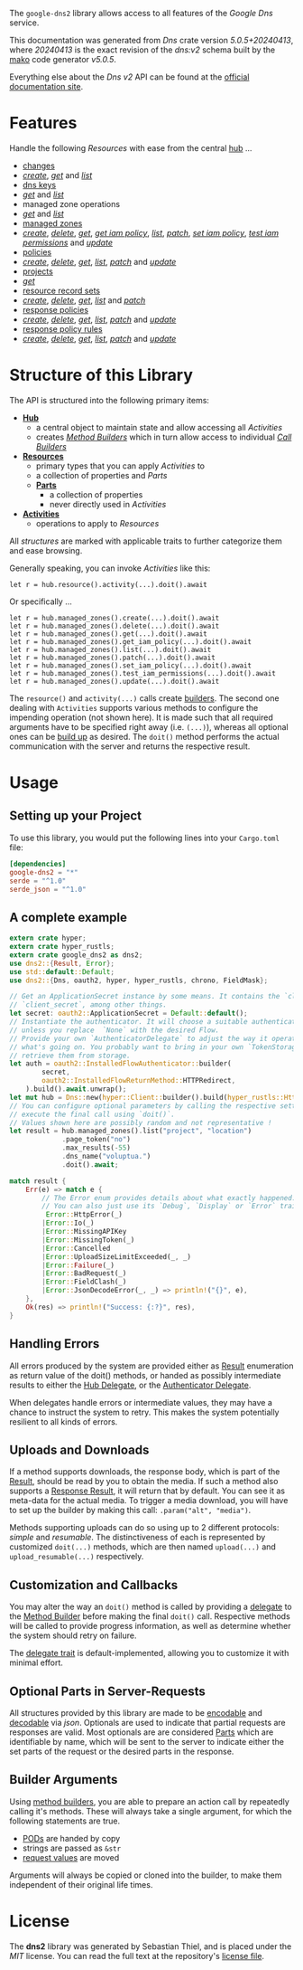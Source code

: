 <!---
DO NOT EDIT !
This file was generated automatically from 'src/generator/templates/api/README.md.mako'
DO NOT EDIT !
-->
The `google-dns2` library allows access to all features of the *Google Dns* service.

This documentation was generated from *Dns* crate version *5.0.5+20240413*, where *20240413* is the exact revision of the *dns:v2* schema built by the [mako](http://www.makotemplates.org/) code generator *v5.0.5*.

Everything else about the *Dns* *v2* API can be found at the
[official documentation site](https://cloud.google.com/dns/docs).
# Features

Handle the following *Resources* with ease from the central [hub](https://docs.rs/google-dns2/5.0.5+20240413/google_dns2/Dns) ... 

* [changes](https://docs.rs/google-dns2/5.0.5+20240413/google_dns2/api::Change)
 * [*create*](https://docs.rs/google-dns2/5.0.5+20240413/google_dns2/api::ChangeCreateCall), [*get*](https://docs.rs/google-dns2/5.0.5+20240413/google_dns2/api::ChangeGetCall) and [*list*](https://docs.rs/google-dns2/5.0.5+20240413/google_dns2/api::ChangeListCall)
* [dns keys](https://docs.rs/google-dns2/5.0.5+20240413/google_dns2/api::DnsKey)
 * [*get*](https://docs.rs/google-dns2/5.0.5+20240413/google_dns2/api::DnsKeyGetCall) and [*list*](https://docs.rs/google-dns2/5.0.5+20240413/google_dns2/api::DnsKeyListCall)
* managed zone operations
 * [*get*](https://docs.rs/google-dns2/5.0.5+20240413/google_dns2/api::ManagedZoneOperationGetCall) and [*list*](https://docs.rs/google-dns2/5.0.5+20240413/google_dns2/api::ManagedZoneOperationListCall)
* [managed zones](https://docs.rs/google-dns2/5.0.5+20240413/google_dns2/api::ManagedZone)
 * [*create*](https://docs.rs/google-dns2/5.0.5+20240413/google_dns2/api::ManagedZoneCreateCall), [*delete*](https://docs.rs/google-dns2/5.0.5+20240413/google_dns2/api::ManagedZoneDeleteCall), [*get*](https://docs.rs/google-dns2/5.0.5+20240413/google_dns2/api::ManagedZoneGetCall), [*get iam policy*](https://docs.rs/google-dns2/5.0.5+20240413/google_dns2/api::ManagedZoneGetIamPolicyCall), [*list*](https://docs.rs/google-dns2/5.0.5+20240413/google_dns2/api::ManagedZoneListCall), [*patch*](https://docs.rs/google-dns2/5.0.5+20240413/google_dns2/api::ManagedZonePatchCall), [*set iam policy*](https://docs.rs/google-dns2/5.0.5+20240413/google_dns2/api::ManagedZoneSetIamPolicyCall), [*test iam permissions*](https://docs.rs/google-dns2/5.0.5+20240413/google_dns2/api::ManagedZoneTestIamPermissionCall) and [*update*](https://docs.rs/google-dns2/5.0.5+20240413/google_dns2/api::ManagedZoneUpdateCall)
* [policies](https://docs.rs/google-dns2/5.0.5+20240413/google_dns2/api::Policy)
 * [*create*](https://docs.rs/google-dns2/5.0.5+20240413/google_dns2/api::PolicyCreateCall), [*delete*](https://docs.rs/google-dns2/5.0.5+20240413/google_dns2/api::PolicyDeleteCall), [*get*](https://docs.rs/google-dns2/5.0.5+20240413/google_dns2/api::PolicyGetCall), [*list*](https://docs.rs/google-dns2/5.0.5+20240413/google_dns2/api::PolicyListCall), [*patch*](https://docs.rs/google-dns2/5.0.5+20240413/google_dns2/api::PolicyPatchCall) and [*update*](https://docs.rs/google-dns2/5.0.5+20240413/google_dns2/api::PolicyUpdateCall)
* [projects](https://docs.rs/google-dns2/5.0.5+20240413/google_dns2/api::Project)
 * [*get*](https://docs.rs/google-dns2/5.0.5+20240413/google_dns2/api::ProjectGetCall)
* [resource record sets](https://docs.rs/google-dns2/5.0.5+20240413/google_dns2/api::ResourceRecordSet)
 * [*create*](https://docs.rs/google-dns2/5.0.5+20240413/google_dns2/api::ResourceRecordSetCreateCall), [*delete*](https://docs.rs/google-dns2/5.0.5+20240413/google_dns2/api::ResourceRecordSetDeleteCall), [*get*](https://docs.rs/google-dns2/5.0.5+20240413/google_dns2/api::ResourceRecordSetGetCall), [*list*](https://docs.rs/google-dns2/5.0.5+20240413/google_dns2/api::ResourceRecordSetListCall) and [*patch*](https://docs.rs/google-dns2/5.0.5+20240413/google_dns2/api::ResourceRecordSetPatchCall)
* [response policies](https://docs.rs/google-dns2/5.0.5+20240413/google_dns2/api::ResponsePolicy)
 * [*create*](https://docs.rs/google-dns2/5.0.5+20240413/google_dns2/api::ResponsePolicyCreateCall), [*delete*](https://docs.rs/google-dns2/5.0.5+20240413/google_dns2/api::ResponsePolicyDeleteCall), [*get*](https://docs.rs/google-dns2/5.0.5+20240413/google_dns2/api::ResponsePolicyGetCall), [*list*](https://docs.rs/google-dns2/5.0.5+20240413/google_dns2/api::ResponsePolicyListCall), [*patch*](https://docs.rs/google-dns2/5.0.5+20240413/google_dns2/api::ResponsePolicyPatchCall) and [*update*](https://docs.rs/google-dns2/5.0.5+20240413/google_dns2/api::ResponsePolicyUpdateCall)
* [response policy rules](https://docs.rs/google-dns2/5.0.5+20240413/google_dns2/api::ResponsePolicyRule)
 * [*create*](https://docs.rs/google-dns2/5.0.5+20240413/google_dns2/api::ResponsePolicyRuleCreateCall), [*delete*](https://docs.rs/google-dns2/5.0.5+20240413/google_dns2/api::ResponsePolicyRuleDeleteCall), [*get*](https://docs.rs/google-dns2/5.0.5+20240413/google_dns2/api::ResponsePolicyRuleGetCall), [*list*](https://docs.rs/google-dns2/5.0.5+20240413/google_dns2/api::ResponsePolicyRuleListCall), [*patch*](https://docs.rs/google-dns2/5.0.5+20240413/google_dns2/api::ResponsePolicyRulePatchCall) and [*update*](https://docs.rs/google-dns2/5.0.5+20240413/google_dns2/api::ResponsePolicyRuleUpdateCall)




# Structure of this Library

The API is structured into the following primary items:

* **[Hub](https://docs.rs/google-dns2/5.0.5+20240413/google_dns2/Dns)**
    * a central object to maintain state and allow accessing all *Activities*
    * creates [*Method Builders*](https://docs.rs/google-dns2/5.0.5+20240413/google_dns2/client::MethodsBuilder) which in turn
      allow access to individual [*Call Builders*](https://docs.rs/google-dns2/5.0.5+20240413/google_dns2/client::CallBuilder)
* **[Resources](https://docs.rs/google-dns2/5.0.5+20240413/google_dns2/client::Resource)**
    * primary types that you can apply *Activities* to
    * a collection of properties and *Parts*
    * **[Parts](https://docs.rs/google-dns2/5.0.5+20240413/google_dns2/client::Part)**
        * a collection of properties
        * never directly used in *Activities*
* **[Activities](https://docs.rs/google-dns2/5.0.5+20240413/google_dns2/client::CallBuilder)**
    * operations to apply to *Resources*

All *structures* are marked with applicable traits to further categorize them and ease browsing.

Generally speaking, you can invoke *Activities* like this:

```Rust,ignore
let r = hub.resource().activity(...).doit().await
```

Or specifically ...

```ignore
let r = hub.managed_zones().create(...).doit().await
let r = hub.managed_zones().delete(...).doit().await
let r = hub.managed_zones().get(...).doit().await
let r = hub.managed_zones().get_iam_policy(...).doit().await
let r = hub.managed_zones().list(...).doit().await
let r = hub.managed_zones().patch(...).doit().await
let r = hub.managed_zones().set_iam_policy(...).doit().await
let r = hub.managed_zones().test_iam_permissions(...).doit().await
let r = hub.managed_zones().update(...).doit().await
```

The `resource()` and `activity(...)` calls create [builders][builder-pattern]. The second one dealing with `Activities` 
supports various methods to configure the impending operation (not shown here). It is made such that all required arguments have to be 
specified right away (i.e. `(...)`), whereas all optional ones can be [build up][builder-pattern] as desired.
The `doit()` method performs the actual communication with the server and returns the respective result.

# Usage

## Setting up your Project

To use this library, you would put the following lines into your `Cargo.toml` file:

```toml
[dependencies]
google-dns2 = "*"
serde = "^1.0"
serde_json = "^1.0"
```

## A complete example

```Rust
extern crate hyper;
extern crate hyper_rustls;
extern crate google_dns2 as dns2;
use dns2::{Result, Error};
use std::default::Default;
use dns2::{Dns, oauth2, hyper, hyper_rustls, chrono, FieldMask};

// Get an ApplicationSecret instance by some means. It contains the `client_id` and 
// `client_secret`, among other things.
let secret: oauth2::ApplicationSecret = Default::default();
// Instantiate the authenticator. It will choose a suitable authentication flow for you, 
// unless you replace  `None` with the desired Flow.
// Provide your own `AuthenticatorDelegate` to adjust the way it operates and get feedback about 
// what's going on. You probably want to bring in your own `TokenStorage` to persist tokens and
// retrieve them from storage.
let auth = oauth2::InstalledFlowAuthenticator::builder(
        secret,
        oauth2::InstalledFlowReturnMethod::HTTPRedirect,
    ).build().await.unwrap();
let mut hub = Dns::new(hyper::Client::builder().build(hyper_rustls::HttpsConnectorBuilder::new().with_native_roots().unwrap().https_or_http().enable_http1().build()), auth);
// You can configure optional parameters by calling the respective setters at will, and
// execute the final call using `doit()`.
// Values shown here are possibly random and not representative !
let result = hub.managed_zones().list("project", "location")
             .page_token("no")
             .max_results(-55)
             .dns_name("voluptua.")
             .doit().await;

match result {
    Err(e) => match e {
        // The Error enum provides details about what exactly happened.
        // You can also just use its `Debug`, `Display` or `Error` traits
         Error::HttpError(_)
        |Error::Io(_)
        |Error::MissingAPIKey
        |Error::MissingToken(_)
        |Error::Cancelled
        |Error::UploadSizeLimitExceeded(_, _)
        |Error::Failure(_)
        |Error::BadRequest(_)
        |Error::FieldClash(_)
        |Error::JsonDecodeError(_, _) => println!("{}", e),
    },
    Ok(res) => println!("Success: {:?}", res),
}

```
## Handling Errors

All errors produced by the system are provided either as [Result](https://docs.rs/google-dns2/5.0.5+20240413/google_dns2/client::Result) enumeration as return value of
the doit() methods, or handed as possibly intermediate results to either the 
[Hub Delegate](https://docs.rs/google-dns2/5.0.5+20240413/google_dns2/client::Delegate), or the [Authenticator Delegate](https://docs.rs/yup-oauth2/*/yup_oauth2/trait.AuthenticatorDelegate.html).

When delegates handle errors or intermediate values, they may have a chance to instruct the system to retry. This 
makes the system potentially resilient to all kinds of errors.

## Uploads and Downloads
If a method supports downloads, the response body, which is part of the [Result](https://docs.rs/google-dns2/5.0.5+20240413/google_dns2/client::Result), should be
read by you to obtain the media.
If such a method also supports a [Response Result](https://docs.rs/google-dns2/5.0.5+20240413/google_dns2/client::ResponseResult), it will return that by default.
You can see it as meta-data for the actual media. To trigger a media download, you will have to set up the builder by making
this call: `.param("alt", "media")`.

Methods supporting uploads can do so using up to 2 different protocols: 
*simple* and *resumable*. The distinctiveness of each is represented by customized 
`doit(...)` methods, which are then named `upload(...)` and `upload_resumable(...)` respectively.

## Customization and Callbacks

You may alter the way an `doit()` method is called by providing a [delegate](https://docs.rs/google-dns2/5.0.5+20240413/google_dns2/client::Delegate) to the 
[Method Builder](https://docs.rs/google-dns2/5.0.5+20240413/google_dns2/client::CallBuilder) before making the final `doit()` call. 
Respective methods will be called to provide progress information, as well as determine whether the system should 
retry on failure.

The [delegate trait](https://docs.rs/google-dns2/5.0.5+20240413/google_dns2/client::Delegate) is default-implemented, allowing you to customize it with minimal effort.

## Optional Parts in Server-Requests

All structures provided by this library are made to be [encodable](https://docs.rs/google-dns2/5.0.5+20240413/google_dns2/client::RequestValue) and 
[decodable](https://docs.rs/google-dns2/5.0.5+20240413/google_dns2/client::ResponseResult) via *json*. Optionals are used to indicate that partial requests are responses 
are valid.
Most optionals are are considered [Parts](https://docs.rs/google-dns2/5.0.5+20240413/google_dns2/client::Part) which are identifiable by name, which will be sent to 
the server to indicate either the set parts of the request or the desired parts in the response.

## Builder Arguments

Using [method builders](https://docs.rs/google-dns2/5.0.5+20240413/google_dns2/client::CallBuilder), you are able to prepare an action call by repeatedly calling it's methods.
These will always take a single argument, for which the following statements are true.

* [PODs][wiki-pod] are handed by copy
* strings are passed as `&str`
* [request values](https://docs.rs/google-dns2/5.0.5+20240413/google_dns2/client::RequestValue) are moved

Arguments will always be copied or cloned into the builder, to make them independent of their original life times.

[wiki-pod]: http://en.wikipedia.org/wiki/Plain_old_data_structure
[builder-pattern]: http://en.wikipedia.org/wiki/Builder_pattern
[google-go-api]: https://github.com/google/google-api-go-client

# License
The **dns2** library was generated by Sebastian Thiel, and is placed 
under the *MIT* license.
You can read the full text at the repository's [license file][repo-license].

[repo-license]: https://github.com/Byron/google-apis-rsblob/main/LICENSE.md

